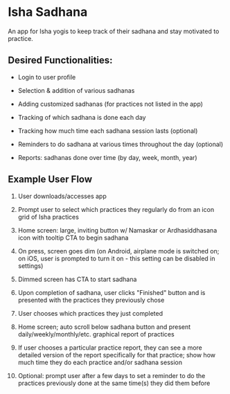 # Isha Sadhana

An app for Isha yogis to keep track of their sadhana and stay motivated to practice.

## Desired Functionalities:

* Login to user profile

* Selection & addition of various sadhanas

* Adding customized sadhanas (for practices not listed in the app)

* Tracking of which sadhana is done each day

* Tracking how much time each sadhana session lasts (optional)

* Reminders to do sadhana at various times throughout the day (optional)

* Reports: sadhanas done over time (by day, week, month, year)


## Example User Flow

1. User downloads/accesses app

2. Prompt user to select which practices they regularly do from an icon grid of Isha practices

3. Home screen: large, inviting button w/ Namaskar or Ardhasiddhasana icon with tooltip CTA to begin sadhana

4. On press, screen goes dim (on Android, airplane mode is switched on; on iOS, user is prompted to turn it on - this setting can be disabled in settings)

5. Dimmed screen has CTA to start sadhana

6. Upon completion of sadhana, user clicks "Finished" button and is presented with the practices they previously chose

7. User chooses which practices they just completed

8. Home screen; auto scroll below sadhana button and present daily/weekly/monthly/etc. graphical report of practices

9. If user chooses a particular practice report, they can see a more detailed version of the report specifically for that practice; show how much time they do each practice and/or sadhana session

10. Optional: prompt user after a few days to set a reminder to do the practices previously done at the same time(s) they did them before
